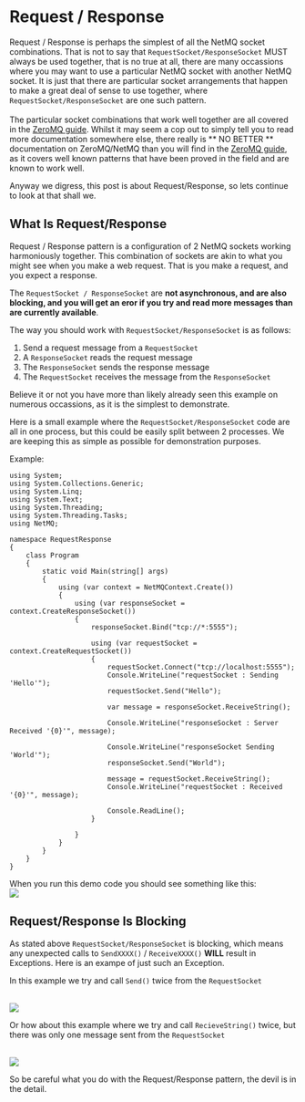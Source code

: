 Request / Response
=====

Request / Response is perhaps the simplest of all the NetMQ socket combinations. That is not to say that <code>RequestSocket/ResponseSocket</code> MUST always be used together, that
is no true at all, there are many occassions where you may want to use a particular NetMQ socket with another NetMQ socket. It is just that there are particular
socket arrangements that happen to make a great deal of sense to use together, where <code>RequestSocket/ResponseSocket</code> are one such pattern.
<br/>
<br/>
The particular socket combinations that work well together are all covered in the <a href="http://zguide.zeromq.org/page:all" target="_blank">ZeroMQ guide</a>. Whilst it may seem a cop out to simply tell you to read more documentation somewhere else, there really is ** NO BETTER ** documentation on ZeroMQ/NetMQ than you will find in the <a href="http://zguide.zeromq.org/page:all" target="_blank">ZeroMQ guide</a>, as it covers well known
patterns that have been proved in the field and are known to work well. 

Anyway we digress, this post is about Request/Response, so lets continue to look at that shall we.




## What Is Request/Response

Request / Response pattern is a configuration of 2 NetMQ sockets working harmoniously together. This combination of sockets are akin to what you might see when you
make a web request. That is you make a request, and you expect a response.

The <code>RequestSocket / ResponseSocket</code> are **not asynchronous, and are also blocking, and you will get an eror if you try and read more messages than are currently available**. 

The way you should work with <code>RequestSocket/ResponseSocket</code> is as follows:

1. Send a request message from a <code>RequestSocket</code>
2. A <code>ResponseSocket</code> reads the request message
3. The <code>ResponseSocket</code> sends the response message
4. The <code>RequestSocket</code> receives the message from the <code>ResponseSocket</code>

Believe it or not you have more than likely already seen this example on numerous occassions, as it is the simplest to demonstrate.

Here is a small example where the <code>RequestSocket/ResponseSocket</code> code are all in one process, but this could be easily split between 2 processes. We are keeping this as simple
as possible for demonstration purposes.

Example:

    using System;
    using System.Collections.Generic;
    using System.Linq;
    using System.Text;
    using System.Threading;
    using System.Threading.Tasks;
    using NetMQ;

    namespace RequestResponse
    {
        class Program
        {
            static void Main(string[] args)
            {
                using (var context = NetMQContext.Create())
                {
                    using (var responseSocket = context.CreateResponseSocket())
                    {
                        responseSocket.Bind("tcp://*:5555");

                        using (var requestSocket = context.CreateRequestSocket())
                        {
                            requestSocket.Connect("tcp://localhost:5555");
                            Console.WriteLine("requestSocket : Sending 'Hello'");
                            requestSocket.Send("Hello");

                            var message = responseSocket.ReceiveString();

                            Console.WriteLine("responseSocket : Server Received '{0}'", message);

                            Console.WriteLine("responseSocket Sending 'World'");
                            responseSocket.Send("World");

                            message = requestSocket.ReceiveString();
                            Console.WriteLine("requestSocket : Received '{0}'", message);

                            Console.ReadLine();
                        }

                    }
                }
            }
        }
    }


When you run this demo code you should see something like this:
<br/>
<img src="https://raw.githubusercontent.com/zeromq/netmq/master/docs/Images/RequestResponse.png"/>





## Request/Response Is Blocking

As stated above <code>RequestSocket/ResponseSocket</code> is blocking, which means any unexpected calls to <code>SendXXXX()</code> / <code>ReceiveXXXX()</code> **WILL** result in Exceptions. Here is an exampe of just such an Exception.

In this example we try and call <code>Send()</code> twice from the <code>RequestSocket</code>

<br/>
<img src="https://raw.githubusercontent.com/zeromq/netmq/master/docs/Images/RequestResponse2Sends.png"/>




Or how about this example where we try and call <code>RecieveString()</code> twice, but there was only one message sent from the <code>RequestSocket</code>


<br/>
<img src="https://raw.githubusercontent.com/zeromq/netmq/master/docs/Images/RequestResponse2Receives.png"/>


So be careful what you do with the Request/Response pattern, the devil is in the detail.

